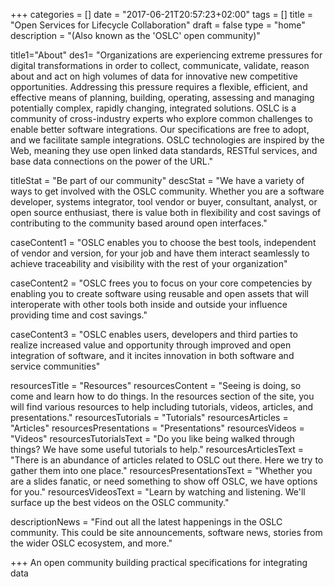 +++
categories = []
date = "2017-06-21T20:57:23+02:00"
tags = []
title = "Open Services for Lifecycle Collaboration"
draft = false
type = "home"
description = "(Also known as the 'OSLC' open community)"

title1="About"
des1= "Organizations are experiencing extreme pressures for digital transformations in order to collect, communicate, validate, reason about and act on high volumes of data for innovative new competitive opportunities. Addressing this pressure requires a flexible, efficient, and effective means of planning, building, operating, assessing and managing potentially complex, rapidly changing, integrated solutions. OSLC is a community of cross-industry experts who explore common challenges to enable better software integrations. Our specifications are free to adopt, and we facilitate sample integrations. OSLC technologies are inspired by the Web, meaning they use open linked data standards, RESTful services, and base data connections on the power of the URL."

titleStat = "Be part of our community"
descStat = "We have a variety of ways to get involved with the OSLC community. Whether you are a software developer, systems integrator, tool vendor or buyer, consultant, analyst, or open source enthusiast, there is value both in flexibility and cost savings of contributing to the community based around open interfaces."


caseContent1 = "OSLC enables you to choose the best tools, independent of vendor and version, for your job and have them interact seamlessly to achieve traceability and visibility with the rest of your organization"

caseContent2 = "OSLC frees you to focus on your core competencies by enabling you to create software using reusable and open assets that will interoperate with other tools both inside and outside your influence providing time and cost savings."

caseContent3 = "OSLC enables users, developers and third parties to realize increased value and opportunity through improved and open integration of software, and it incites innovation in both software and service communities"

resourcesTitle = "Resources"
resourcesContent = "Seeing is doing, so come and learn how to do things. In the resources section of the site, you will find various resources to help including tutorials, videos, articles, and presentations."
resourcesTutorials = "Tutorials"
resourcesArticles = "Articles"
resourcesPresentations = "Presentations"
resourcesVideos = "Videos"
resourcesTutorialsText = "Do you like being walked through things? We have some useful tutorials to help."
resourcesArticlesText = "There is an abundance of articles related to OSLC out there. Here we try to gather them into one place."
resourcesPresentationsText = "Whether you are a slides fanatic, or need something to show off OSLC, we have options for you."
resourcesVideosText = "Learn by watching and listening. We'll surface up the best videos on the OSLC community."

descriptionNews = "Find out all the latest happenings in the OSLC community. This could be site announcements, software news, stories from the wider OSLC ecosystem, and more."

+++
An open community building practical specifications for integrating data
